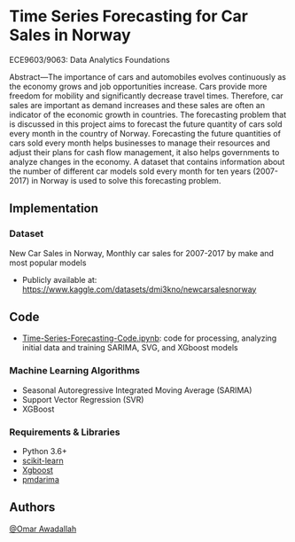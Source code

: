 # Time Series Forecasting for Car Sales in Norway

ECE9603/9063: Data Analytics Foundations

Abstract—The importance of cars and automobiles evolves continuously as the economy grows and job
opportunities increase. Cars provide more freedom for mobility and significantly decrease travel
times. Therefore, car sales are important as demand increases and these sales are often an indicator
of the economic growth in countries.
The forecasting problem that is discussed in this project aims to forecast the future quantity of cars
sold every month in the country of Norway. Forecasting the future quantities of cars sold every
month helps businesses to manage their resources and adjust their plans for cash flow management,
it also helps governments to analyze changes in the economy. A dataset that contains information
about the number of different car models sold every month for ten years (2007-2017) in Norway
is used to solve this forecasting problem.


## Implementation 
### Dataset 
New Car Sales in Norway, Monthly car sales for 2007-2017 by make and most popular models
* Publicly available at: https://www.kaggle.com/datasets/dmi3kno/newcarsalesnorway 

## Code
* [Time-Series-Forecasting-Code.ipynb](https://github.com/Omar371/Time-Series-Car-Sales/blob/master/Time-Series-Forecasting-Code.ipynb): code for processing, analyzing initial data and training SARIMA, SVG, and XGboost models

### Machine Learning Algorithms 
* Seasonal Autoregressive Integrated Moving Average (SARIMA)
* Support Vector Regression (SVR)
* XGBoost  

### Requirements & Libraries  
* Python 3.6+ 
* [scikit-learn](https://scikit-learn.org/stable/)  
* [Xgboost](https://xgboost.readthedocs.io/en/latest/python/python_intro.html)
* [pmdarima](https://pypi.org/project/pmdarima/) 

## Authors
[@Omar Awadallah](https://www.linkedin.com/in/omar-awadallah-852b841a1)



